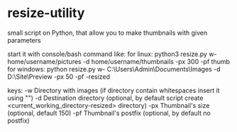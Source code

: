# resize-utility
small script on Python, that allow you to make thumbnails with given parameters

start it with console/bash command like:
for linux:
python3 resize.py w- home/username/pictures -d home/username/thumbnails -px 300 -pf thumb
for windows:
python resize.py w- C:\Users\Admin\Documents\Images -d D:\Site\Preview -px 50 -pf -resized

keys:
-w Directory with images (if directory contain whitespaces insert it using "")
-d Destination directory (optional, by default script create <current_working_directory-resized> directory)
-px Thumbnail's size (optional, default 150)
-pf Thumbnail's postfix (optional, by default no postfix)
